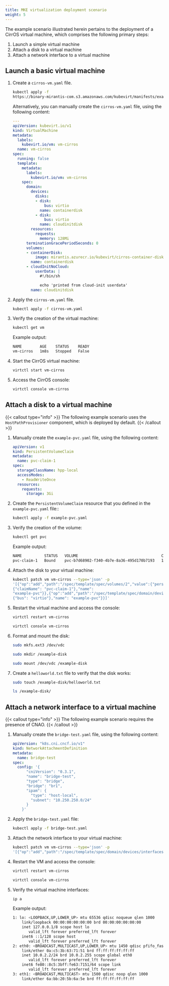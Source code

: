 ```yaml
---
title: MKE virtualization deployment scenario
weight: 5
---
```


The example scenario illustrated herein pertains to the deployment of a CirrOS
virtual machine, which comprises the following primary steps:

1. Launch a simple virtual machine
2. Attach a disk to a virtual machine
3. Attach a network interface to a virtual machine

## Launch a basic virtual machine

1. Create a `cirros-vm.yaml` file.

   ```bash
   kubectl apply -f
   https://binary-mirantis-com.s3.amazonaws.com/kubevirt/manifests/examples/cirros-vm.yaml
   ```

   Alternatively, you can manually create the `cirros-vm.yaml` file, using the
   following content:

   ```yaml
   ---
   apiVersion: kubevirt.io/v1
   kind: VirtualMachine
   metadata:
     labels:
       kubevirt.io/vm: vm-cirros
     name: vm-cirros
   spec:
     running: false
     template:
       metadata:
         labels:
           kubevirt.io/vm: vm-cirros
       spec:
         domain:
           devices:
             disks:
             - disk:
                 bus: virtio
               name: containerdisk
             - disk:
                 bus: virtio
               name: cloudinitdisk
           resources:
             requests:
               memory: 128Mi
         terminationGracePeriodSeconds: 0
         volumes:
         - containerDisk:
             image: mirantis.azurecr.io/kubevirt/cirros-container-disk-demo:1.3.1-20240911005512
           name: containerdisk
         - cloudInitNoCloud:
             userData: |
               #!/bin/sh

               echo 'printed from cloud-init userdata'
           name: cloudinitdisk
   ```

2. Apply the `cirros-vm.yaml` file.

   ```bash
   kubectl apply -f cirros-vm.yaml
   ```

3. Verify the creation of the virtual machine:

   ```bash
   kubectl get vm
   ```

   Example output:

   ```bash
   NAME        AGE    STATUS    READY
   vm-cirros   1m8s   Stopped   False
   ```

4. Start the CirrOS virtual machine:

   ```bash
   virtctl start vm-cirros
   ```

5. Access the CirrOS console:

   ```bash
   virtctl console vm-cirros
   ```

## Attach a disk to a virtual machine

{{< callout type="info" >}}
  The following example scenario uses the `HostPathProvisioner` component,
  which is deployed by default.
{{< /callout >}}

1. Manually create the `example-pvc.yaml` file, using the
   following content:

   ```yaml
   apiVersion: v1
   kind: PersistentVolumeClaim
   metadata:
     name: pvc-claim-1
   spec:
     storageClassName: hpp-local
     accessModes:
       - ReadWriteOnce
     resources:
       requests:
         storage: 3Gi
   ```

2. Create the `PersistentVolumeClaim` resource that you defined in the
   `example-pvc.yaml` file::

   ```bash
   kubectl apply -f example-pvc.yaml
   ```

3. Verify the creation of the volume:

   ```bash
   kubectl get pvc
   ```

   Example output:

   ```bash
   NAME          STATUS   VOLUME                                     CAPACITY   ACCESS MODES   STORAGECLASS    AGE
   pvc-claim-1   Bound    pvc-b7d68902-f340-4b7e-8a36-495d170b7193   10Gi       RWO            hpp-local       10s
   ```

4. Attach the disk to your virtual machine:

   ```bash
   kubectl patch vm vm-cirros --type='json' -p
   '[{"op":"add","path":"/spec/template/spec/volumes/2","value":{"persistentVolumeClaim":
   {"claimName": "pvc-claim-1"},"name":
   "example-pvc"}},{"op":"add","path":"/spec/template/spec/domain/devices/disks/2","value":{"disk":
   {"bus": "virtio"},"name": "example-pvc"}}]'
   ```

5. Restart the virtual machine and access the console:

   ```bash
   virtctl restart vm-cirros

   virtctl console vm-cirros
   ```

6. Format and mount the disk:

   ```bash
   sudo mkfs.ext3 /dev/vdc

   sudo mkdir /example-disk

   sudo mount /dev/vdc /example-disk
   ```

7. Create a `helloworld.txt` file to verify that the disk works:

   ```bash
   sudo touch /example-disk/helloworld.txt

   ls /example-disk/
   ```

## Attach a network interface to a virtual machine

{{< callout type="info" >}}
  The following example scenario requires the presence of CNAO.
{{< /callout >}}

1. Manually create the `bridge-test.yaml` file, using the
   following content:

   ```yaml
   apiVersion: "k8s.cni.cncf.io/v1"
   kind: NetworkAttachmentDefinition
   metadata:
     name: bridge-test
   spec:
     config: '{
         "cniVersion": "0.3.1",
         "name": "bridge-test",
         "type": "bridge",
         "bridge": "br1",
         "ipam": {
           "type": "host-local",
           "subnet": "10.250.250.0/24"
         }
       }'
   ```

2. Apply the `bridge-test.yaml` file:

   ```bash
   kubectl apply -f bridge-test.yaml
   ```

3. Attach the network interface to your virtual machine:

   ```bash
   kubectl patch vm vm-cirros --type='json' -p
   '[{"op":"add","path":"/spec/template/spec/domain/devices/interfaces","value":[{"name":"default","masquerade":{}},{"name":"bridge-net","bridge":{}}]},{"op":"add","path":"/spec/template/spec/networks","value":[{"name":default,"pod":{}},{"name":"bridge-net","multus":{"networkName":"bridge-test"}}]}]'
   ```

4. Restart the VM and access the console:

   ```bash
   virtctl restart vm-cirros

   virtctl console vm-cirros
   ```

5. Verify the virtual machine interfaces:

   ```bash
   ip a
   ```

   Example output:

   ```bash
   1: lo: <LOOPBACK,UP,LOWER_UP> mtu 65536 qdisc noqueue qlen 1000
       link/loopback 00:00:00:00:00:00 brd 00:00:00:00:00:00
       inet 127.0.0.1/8 scope host lo
          valid_lft forever preferred_lft forever
       inet6 ::1/128 scope host
          valid_lft forever preferred_lft forever
   2: eth0: <BROADCAST,MULTICAST,UP,LOWER_UP> mtu 1450 qdisc pfifo_fast qlen 1000
       link/ether 0a:c5:3b:63:71:51 brd ff:ff:ff:ff:ff:ff
       inet 10.0.2.2/24 brd 10.0.2.255 scope global eth0
          valid_lft forever preferred_lft forever
       inet6 fe80::8c5:3bff:fe63:7151/64 scope link
          valid_lft forever preferred_lft forever
   3: eth1: <BROADCAST,MULTICAST> mtu 1500 qdisc noop qlen 1000
       link/ether 6a:bb:20:5b:6a:5e brd ff:ff:ff:ff:ff:ff
   ```
